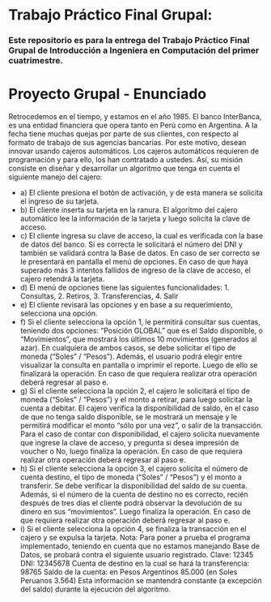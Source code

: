 # Trabajo Práctico Final Grupal:
### Este repositorio es para la entrega del Trabajo Práctico Final Grupal de Introducción a Ingeniera en Computación del primer cuatrimestre.

# Proyecto Grupal - Enunciado
Retrocedemos en el tiempo, y estamos en el año 1985. El banco InterBanca, es una entidad
financiera que opera tanto en Perú como en Argentina. A la fecha tiene muchas quejas por parte de
sus clientes, con respecto al formato de trabajo de sus agencias bancarias. Por este motivo, desean
innovar usando cajeros automáticos. Los cajeros automáticos requieren de programación y para
ello, los han contratado a ustedes. Así, su misión consiste en diseñar y desarrollar un algoritmo que
tenga en cuenta el siguiente manejo del cajero:
- a) El cliente presiona el botón de activación, y de esta manera se solicita el ingreso de su tarjeta.
- b) El cliente inserta su tarjeta en la ranura. El algoritmo del cajero automático lee la información de
la tarjeta y luego solicita la clave de acceso.
- c) El cliente ingresa su clave de acceso, la cual es verificada con la base de datos del banco. Si es
correcta le solicitará el número del DNI y también se validará contra la Base de datos. En caso de ser
correcto se le presentará en pantalla el menú de opciones. En caso de que haya superado más 3
intentos fallidos de ingreso de la clave de acceso, el cajero retendrá la tarjeta.
- d) El menú de opciones tiene las siguientes funcionalidades: 1. Consultas, 2. Retiros, 3.
Transferencias, 4. Salir
- e) El cliente revisará las opciones y en base a su requerimiento, selecciona una opción.
- f) Si el cliente selecciona la opción 1, le permitirá consultar sus cuentas, teniendo dos opciones:
“Posición GLOBAL” que es el Saldo disponible, o “Movimientos”, que mostrará los últimos 10
movimientos (generados al azar). En cualquiera de ambos casos, se debe solicitar el tipo de moneda
(“Soles” / “Pesos”). Además, el usuario podrá elegir entre visualizar la consulta en pantalla o
imprimir el reporte. Luego de ello se finalizará la operación. En caso de que requiera realizar otra
operación deberá regresar al paso e.
- g) Si el cliente selecciona la opción 2, el cajero le solicitará el tipo de moneda (“Soles” / “Pesos”) y
el monto a retirar, para luego solicitar la cuenta a debitar. El cajero verifica la disponibilidad de saldo,
en el caso de que no tenga saldo disponible, se le mostrará un mensaje y le permitirá modificar el
monto “sólo por una vez”, o salir de la transacción. Para el caso de contar con disponibilidad, el
cajero solicita nuevamente que ingrese la clave de acceso, y pregunta si desea impresión de voucher
o No, luego finaliza la operación. En caso de que requiera realizar otra operación deberá regresar
al paso e.
- h) Si el cliente selecciona la opción 3, el cajero solicita el número de cuenta destino, el tipo de
moneda (“Soles” / “Pesos”) y el monto a transferir. Se debe verificar la disponibilidad del saldo de
su cuenta. Además, si el número de la cuenta de destino no es correcto, recién después de tres días
el cliente podrá observar la devolución de su dinero en sus “movimientos”. Luego finaliza la
operación. En caso de que requiera realizar otra operación deberá regresar al paso e.
- i) Si el cliente selecciona la opción 4, se finaliza la transacción en el cajero y se expulsa la tarjeta.
Nota: Para poner a prueba el programa implementado, teniendo en cuenta que no estamos
manejando Base de Datos, se probará contra el siguiente usuario registrado.
Clave: 12345
DNI: 12345678
Cuenta de destino en la cual se hará la transferencia: 98765
Saldo de la cuenta: en Pesos Argentinos 85.000 (en Soles Peruanos 3.564)
Esta información se mantendrá constante (a excepción del saldo) durante la ejecución del
algoritmo.
